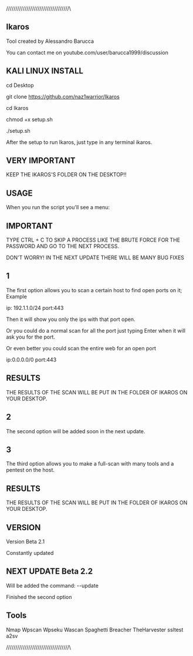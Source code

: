 

\/\/\/\/\/\/\/\/\/\/\/\/\/\/\/\/\/\/\/\/\/\/\/\/\/\/\/\/\/\/\/\/\/\/\

## Ikaros

Tool created by Alessandro Barucca

You can contact me on youtube.com/user/barucca1999/discussion

## KALI LINUX INSTALL

cd Desktop

git clone https://github.com/naz1warrior/Ikaros

cd Ikaros

chmod +x setup.sh

./setup.sh

After the setup to run Ikaros, just type in any terminal ikaros.

## VERY IMPORTANT

KEEP THE IKAROS'S FOLDER ON THE DESKTOP!!

## USAGE

When you run the script you'll see a menu:

## IMPORTANT

TYPE CTRL + C TO SKIP A PROCESS LIKE THE BRUTE FORCE
FOR THE PASSWORD AND GO TO THE NEXT PROCESS.

DON'T WORRY!
IN THE NEXT UPDATE THERE WILL BE MANY BUG FIXES

## 1
The first option allows you to scan a certain host 
to find open ports on it;
Example 

ip: 192.1.1.0/24
port:443

Then it will show you only the ips with that port open.

Or you could do a normal scan for all the port just
typing Enter when it will ask you for the port.

Or even better you could scan the entire web for an 
open port

ip:0.0.0.0/0
port:443

## RESULTS

THE RESULTS OF THE SCAN WILL BE PUT IN THE FOLDER 
OF IKAROS ON YOUR DESKTOP.

## 2
The second option will be added soon in the next update.

## 3
The third option allows you to make a full-scan with many
tools and a pentest on the host.

## RESULTS

THE RESULTS OF THE SCAN WILL BE PUT IN THE FOLDER 
OF IKAROS ON YOUR DESKTOP.

## VERSION

Version Beta 2.1

Constantly updated

## NEXT UPDATE Beta 2.2

Will be added the command: --update

Finished the second option

## Tools

Nmap
Wpscan
Wpseku
Wascan
Spaghetti
Breacher
TheHarvester
ssltest
a2sv


\/\/\/\/\/\/\/\/\/\/\/\/\/\/\/\/\/\/\/\/\/\/\/\/\/\/\/\/\/\/\/\/\/\/\

